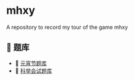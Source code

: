 # mhxy
A repository to record my tour of the game mhxy

## :book: 题库
- :blue_book: [元宵节题库](https://github.com/ckmessi/mhxy/tree/master/lantern-festival-answer)
- :blue_book: [科举会试题库](https://github.com/ckmessi/mhxy/tree/master/imperial-examination-answer)
